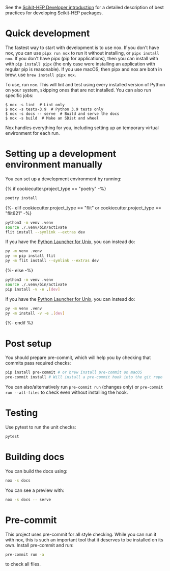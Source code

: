 See the [Scikit-HEP Developer introduction][skhep-dev-intro] for a
detailed description of best practices for developing Scikit-HEP packages.

[skhep-dev-intro]: https://scikit-hep.org/developer/intro

# Quick development

The fastest way to start with development is to use nox. If you don't have nox,
you can use `pipx run nox` to run it without installing, or `pipx install nox`.
If you don't have pipx (pip for applications), then you can install with with
`pip install pipx` (the only case were installing an application with regular
pip is reasonable). If you use macOS, then pipx and nox are both in brew, use
`brew install pipx nox`.

To use, run `nox`. This will lint and test using every installed version of
Python on your system, skipping ones that are not installed. You can also run
specific jobs:

```console
$ nox -s lint  # Lint only
$ nox -s tests-3.9  # Python 3.9 tests only
$ nox -s docs -- serve  # Build and serve the docs
$ nox -s build  # Make an SDist and wheel
```

Nox handles everything for you, including setting up an temporary virtual
environment for each run.


# Setting up a development environment manually

You can set up a development environment by running:

{% if cookiecutter.project_type == "poetry" -%}
```bash
poetry install
```
{%- elif cookiecutter.project_type == "flit" or cookiecutter.project_type == "flit621" -%}
```bash
python3 -m venv .venv
source ./.venv/bin/activate
flit install --symlink --extras dev
```

If you have the [Python Launcher for Unix](https://github.com/brettcannon/python-launcher),
you can instead do:

```bash
py -m venv .venv
py -m pip install flit
py -m flit install --symlink --extras dev
```
{%- else -%}
```bash
python3 -m venv .venv
source ./.venv/bin/activate
pip install -v -e .[dev]
```

If you have the [Python Launcher for Unix](https://github.com/brettcannon/python-launcher),
you can instead do:

```bash
py -m venv .venv
py -m install -v -e .[dev]
```
{%- endif %}

# Post setup

You should prepare pre-commit, which will help you by checking that commits
pass required checks:

```bash
pip install pre-commit # or brew install pre-commit on macOS
pre-commit install # Will install a pre-commit hook into the git repo
```

You can also/alternatively run `pre-commit run` (changes only) or `pre-commit
run --all-files` to check even without installing the hook.

# Testing

Use pytest to run the unit checks:

```bash
pytest
```

# Building docs

You can build the docs using:

```bash
nox -s docs
```

You can see a preview with:

```bash
nox -s docs -- serve
```

# Pre-commit

This project uses pre-commit for all style checking. While you can run it with
nox, this is such an important tool that it deserves to be installed on its
own. Install pre-commit and run:

```bash
pre-commit run -a
```

to check all files.
